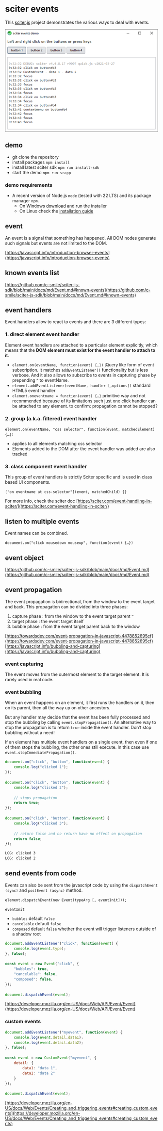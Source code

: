 # sciter events

This [sciter.js](https://sciter.com/) project demonstrates the various ways to deal with events.

![sciter events screenshot](screenshot.png)

## demo

- git clone the repository
- install packages `npm install`
- install latest sciter sdk `npm run install-sdk`
- start the demo `npm run scapp`

### demo requirements

- A recent version of Node.js `node` (tested with 22 LTS) and its package manager `npm`.
    - On Windows [download](https://nodejs.dev/download/) and run the installer
    - On Linux check the [installation guide](https://www.digitalocean.com/community/tutorials/how-to-install-node-js-on-ubuntu-20-04#option-2-%E2%80%94-installing-node-js-with-apt-using-a-nodesource-ppa)

## event

An event is a signal that something has happened. All DOM nodes generate such signals but events are not limited to the DOM.

[https://javascript.info/introduction-browser-events](https://javascript.info/introduction-browser-events)

## known events list

[https://github.com/c-smile/sciter-js-sdk/blob/main/docs/md/Event.md#known-events](https://github.com/c-smile/sciter-js-sdk/blob/main/docs/md/Event.md#known-events)

## event handlers

Event handlers allow to react to events and there are 3 different types:

### 1. direct element event handler

Element event handlers are attached to a particular element explicitly, which means that the **DOM element must exist for the event handler to attach to it**.

- `element.on(eventName, function(event) {…})` jQuery like form of event subscription. It matches `addEventListener()` functionality but is less verbose.  And it also allows to subscribe to events in capturing phase by prepending ^ to eventName.
- `element.addEventListener(eventName, handler [,options])` standard HTML5 event handler
- `element.oneventname = function(event) {…}` primitive way and not recommended because of its limitations such just one click handler can be attached to any element. to confirm: propagation cannot be stopped?

### 2. group (a.k.a. filtered) event handler

`element.on(eventName, "css selector", function(event, matchedElement) {…})`
- applies to all elements matching css selector
- Elements added to the DOM after the event handler was added are also tracked

### 3. class component event handler

This group of event handlers is strictly Sciter specific and is used in class based UI components.

`["on eventname at css-selector"](event, matchedChild) {}`

For more info, check the sciter doc [https://sciter.com/event-handling-in-sciter/](https://sciter.com/event-handling-in-sciter/)

## listen to multiple events

Event names can be combined.

`document.on("click mousedown mouseup", function(event) {…})`

## event object

[https://github.com/c-smile/sciter-js-sdk/blob/main/docs/md/Event.md](https://github.com/c-smile/sciter-js-sdk/blob/main/docs/md/Event.md)

## event propagation

The event propagation is bidirectional, from the window to the event target and back. This propagation can be divided into three phases:

1. capture phase : from the window to the event target parent `^`
2. target phase : the event target itself
3. bubble phase : from the event target parent back to the window

[https://towardsdev.com/event-propagation-in-javascript-4478852695cf](https://towardsdev.com/event-propagation-in-javascript-4478852695cf)
[https://javascript.info/bubbling-and-capturing](https://javascript.info/bubbling-and-capturing)

### event capturing

The event moves from the outermost element to the target element. It is rarely used in real code.

### event bubbling

When an event happens on an element, it first runs the handlers on it, then on its parent, then all the way up on other ancestors.

But any handler may decide that the event has been fully processed and stop the bubbling by calling `event.stopPropagation()`. An alternative way to stop the propagation is to return `true` inside the event handler. Don’t stop bubbling without a need!

If an element has multiple event handlers on a single event, then even if one of them stops the bubbling, the other ones still execute. In this case use `event.stopImmediatePropagation()`.

```js
document.on("click", "button", function(event) {
    console.log("clicked 1");
});

document.on("click", "button", function(event) {
    console.log("clicked 2");

    // stops propagation
    return true;
});

document.on("click", "button", function(event) {
    console.log("clicked 3");

    // return false and no return have no effect on propagation
    return false;
});
```

```txt
LOG: clicked 3
LOG: clicked 2
```

## send events from code

Events can also be sent from the javascript code by using the `dispatchEvent (sync)` and `postEvent (async)` method.

`element.dispatchEvent(new Event(typeArg [, eventInit]));`

`eventInit`
- `bubbles` default `false`
- `cancelable` default `false`
- `composed` default `false` whether the event will trigger listeners outside of a shadow root

```js
document.addEventListener("click", function(event) {
    console.log(event.type);
}, false);

const event = new Event("click", {
    "bubbles": true,
    "cancelable": false,
    "composed": false,
});

document.dispatchEvent(event);
```

[https://developer.mozilla.org/en-US/docs/Web/API/Event/Event](https://developer.mozilla.org/en-US/docs/Web/API/Event/Event)

### custom events

```js
document.addEventListener("myevent", function(event) {
    console.log(event.detail.data1);
    console.log(event.detail.data2);
}, false);

const event = new CustomEvent("myevent", {
    detail: {
        data1: "data 1",
        data2: "data 2"
    }
});

document.dispatchEvent(event);
```

[https://developer.mozilla.org/en-US/docs/Web/Events/Creating_and_triggering_events#creating_custom_events](https://developer.mozilla.org/en-US/docs/Web/Events/Creating_and_triggering_events#creating_custom_events)
